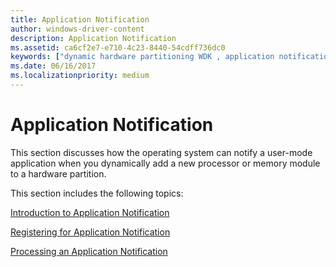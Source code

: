 ```yaml
---
title: Application Notification
author: windows-driver-content
description: Application Notification
ms.assetid: ca6cf2e7-e710-4c23-8440-54cdff736dc0
keywords: ["dynamic hardware partitioning WDK , application notification", "hardware partitioning WDK dynamic , application notification", "partitions WDK dynamic hardware , application notification", "application notification WDK dynamic hardware partitioning", "notification WDK dynamic hardware partitioning , application"]
ms.date: 06/16/2017
ms.localizationpriority: medium
---
```


# Application Notification


This section discusses how the operating system can notify a user-mode application when you dynamically add a new processor or memory module to a hardware partition.

This section includes the following topics:

[Introduction to Application Notification](introduction-to-application-notification.md)

[Registering for Application Notification](registering-for-application-notification.md)

[Processing an Application Notification](processing-an-application-notification.md)

 

 




